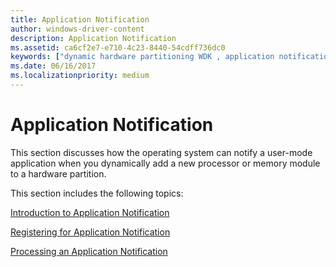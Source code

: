 ```yaml
---
title: Application Notification
author: windows-driver-content
description: Application Notification
ms.assetid: ca6cf2e7-e710-4c23-8440-54cdff736dc0
keywords: ["dynamic hardware partitioning WDK , application notification", "hardware partitioning WDK dynamic , application notification", "partitions WDK dynamic hardware , application notification", "application notification WDK dynamic hardware partitioning", "notification WDK dynamic hardware partitioning , application"]
ms.date: 06/16/2017
ms.localizationpriority: medium
---
```


# Application Notification


This section discusses how the operating system can notify a user-mode application when you dynamically add a new processor or memory module to a hardware partition.

This section includes the following topics:

[Introduction to Application Notification](introduction-to-application-notification.md)

[Registering for Application Notification](registering-for-application-notification.md)

[Processing an Application Notification](processing-an-application-notification.md)

 

 




